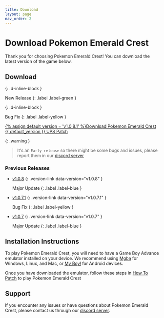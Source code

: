```yaml
---
title: Download
layout: page
nav_order: 2
---
```


# Download Pokemon Emerald Crest

Thank you for choosing Pokemon Emerald Crest! You can download the latest version of the game below.

## Download 
{: .d-inline-block }

New Release 
{: .label .label-green }

{: .d-inline-block }

Bug Fix
{: .label .label-yellow }

<a href="#" class="download-btn btn">{% assign default_version = 'v1.0.8.1' %}Download Pokemon Emerald Crest {{ default_version }} UPS Patch</a>

{: .warning }
> It's an `Early release` so there might be some bugs and issues, please report them in our [discord server]

### Previous Releases

- [v1.0.8](#)
{: .version-link data-version="v1.0.8" }

    Major Update
    {: .label .label-blue }

- [v1.0.7.1](#)
{: .version-link data-version="v1.0.7.1" }

    Bug Fix
    {: .label .label-yellow }

- [v1.0.7](#)
{: .version-link data-version="v1.0.7" }

    Major Update
    {: .label .label-blue }

## Installation Instructions

To play Pokemon Emerald Crest, you will need to have a Game Boy Advance emulator installed on your device. We recommend using [Mgba](https://vba-m.com/) for Windows, Linux, and Mac, or [My Boy!](https://play.google.com/store/apps/details?id=com.fastemulator.gba) for Android devices.

Once you have downloaded the emulator, follow these steps in [How To Patch](https://aaghatislive.github.io/RomHacksStudio/HowToPatch.html) to play Pokemon Emerald Crest

## Support

If you encounter any issues or have questions about Pokemon Emerald Crest, please contact us through our [discord server].

<script>
  const downloadBtn = document.querySelector('.download-btn');
  const versionLinks = document.querySelectorAll('.version-link');
  const defaultVersion = '{{ default_version }}';
  
  versionLinks.forEach(link => {
    link.addEventListener('click', () => {
      const version = link.getAttribute('data-version');
      const url = `https://www.mediafire.com/file/tgxpvmgwhhyj8c4/PokemonEmeraldCrest${version}.zip/file`;
      const text = `Download Pokemon Emerald Crest ${version} UPS Patch`;
      downloadBtn.setAttribute('href', url);
      downloadBtn.textContent = text;
    });
  });

  downloadBtn.setAttribute('href', `https://www.mediafire.com/file/tgxpvmgwhhyj8c4/PokemonEmeraldCrest${defaultVersion}.zip/file`);
</script>

[discord server]: https://discord.gg/aaghat-s-server-965900074532081674 
